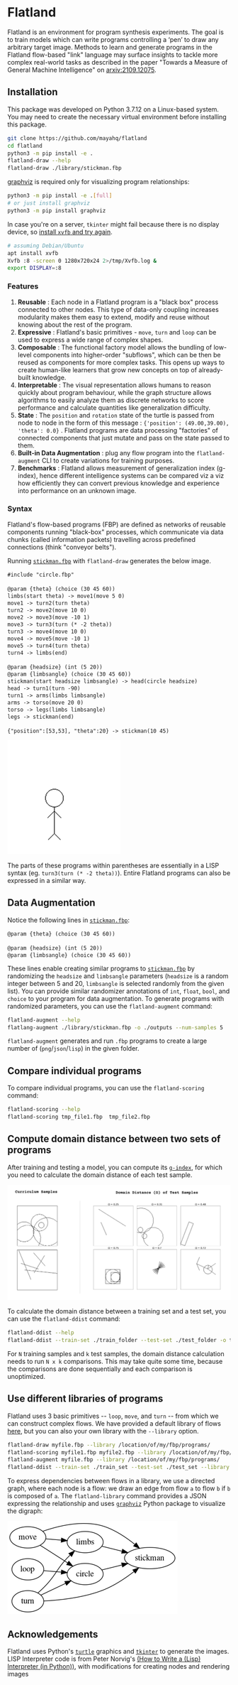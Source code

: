 # Flatland

Flatland is an environment for program synthesis experiments. The goal is to
train models which can write programs controlling a ‘pen’ to draw any arbitrary
target image. Methods to learn and generate programs in the Flatland flow-based
"link" language may surface insights to tackle more complex real-world tasks as
described in the paper "Towards a Measure of General Machine Intelligence" on
[arxiv:2109.12075][paper].

## Installation

This package was developed on Python 3.7.12 on a Linux-based system. You may
need to create the necessary virtual environment before installing this package.

```bash
git clone https://github.com/mayahq/flatland
cd flatland
python3 -m pip install -e .
flatland-draw --help
flatland-draw ./library/stickman.fbp
```

[graphviz][graphviz] is required only for visualizing program relationships:

```bash
python3 -m pip install -e .[full]
# or just install graphviz
python3 -m pip install graphviz
```

In case you're on a server, `tkinter` might fail because there is no display
device, so [install `xvfb` and try again](https://stackoverflow.com/a/48212313).

```bash
# assuming Debian/Ubuntu
apt install xvfb
Xvfb :8 -screen 0 1280x720x24 2>/tmp/Xvfb.log &
export DISPLAY=:8
```

### Features

1. **Reusable** : Each node in a Flatland program is a "black box" process
connected to other nodes. This type of data-only coupling increases modularity
makes them easy to extend, modify and reuse without knowing about the rest of
the program.
2. **Expressive** : Flatland's basic primitives - `move`, `turn` and `loop` can
be used to express a wide range of complex shapes.
3. **Composable** : The functional factory model allows the bundling of
low-level components into higher-order "subflows", which can be then be reused
as components for more complex tasks. This opens up ways to create human-like
learners that grow new concepts on top of already-built knowledge.
4. **Interpretable** : The visual representation allows humans to reason quickly
about program behaviour, while the graph structure allows algorithms to easily
analyze them as discrete networks to score performance and calculate quantities
like generalization difficulty.
5. **State** : The `position` and `rotation` state of the turtle is passed from
node to node in the form of this message : `{'position': (49.00,39.00), 'theta':
0.0}` . Flatland programs are data processing "factories" of connected
components that just mutate and pass on the state passed to them.
6. **Built-in Data Augmentation** : plug any flow program into the
`flatland-augment` CLI to create variations for training purposes.
7. **Benchmarks** : Flatland allows measurement of generalization index
(g-index), hence different intelligence systems can be compared viz a viz how
efficiently they can convert previous knowledge and experience into performance
on an unknown image.

### Syntax

Flatland's flow-based programs (FBP) are defined as networks of reusable
components running "black-box" processes, which communicate via data chunks
(called information packets) travelling across predefined connections (think
"conveyor belts"). 

Running [`stickman.fbp`][stickman] with `flatland-draw` generates
the below image.


```
#include "circle.fbp"

@param {theta} (choice (30 45 60))
limbs(start theta) -> move1(move 5 0)
move1 -> turn2(turn theta)
turn2 -> move2(move 10 0)
move2 -> move3(move -10 1) 
move3 -> turn3(turn (* -2 theta))
turn3 -> move4(move 10 0)
move4 -> move5(move -10 1)
move5 -> turn4(turn theta)
turn4 -> limbs(end)

@param {headsize} (int (5 20))
@param {limbsangle} (choice (30 45 60))
stickman(start headsize limbsangle) -> head(circle headsize)
head -> turn1(turn -90)
turn1 -> arms(limbs limbsangle)
arms -> torso(move 20 0)
torso -> legs(limbs limbsangle)
legs -> stickman(end)

{"position":[53,53], "theta":20} -> stickman(10 45)
```

![sample stick man image](./stickman.png)

The parts of these programs within parentheses are essentially in a LISP syntax
(eg.  `turn3(turn (* -2 theta))`).  Entire Flatland programs can also be
expressed in a similar way.

## Data Augmentation

Notice the following lines in [`stickman.fbp`][stickman]:

```
@param {theta} (choice (30 45 60))

@param {headsize} (int (5 20))
@param {limbsangle} (choice (30 45 60))
```

These lines enable creating similar programs to [`stickman.fbp`][stickman] by
randomizing the `headsize` and `limbsangle` parameters (`headsize` is a random
integer between 5 and 20, `limbsangle` is selected randomly from the given
list). You can provide similar randomizer annotations of `int`, `float`, `bool`,
and `choice` to your program for data augmentation. To generate programs with
randomized parameters, you can use the `flatland-augment` command:

```bash
flatland-augment --help
flatlang-augment ./library/stickman.fbp -o ./outputs --num-samples 5
```

`flatland-augment`  generates and run `.fbp` programs to create a
large number of (`png`/`json`/`lisp`) in the given folder.

## Compare individual programs

To compare individual programs, you can use the `flatland-scoring` command:

```bash
flatland-scoring --help
flatland-scoring tmp_file1.fbp  tmp_file2.fbp
```

## Compute domain distance between two sets of programs

After training and testing a model, you can compute its
[`g-index`][gindex], for which you need to calculate the domain distance of each
test sample.

![domain distance shows how close a test sample is to the training set](./gd-image.png)

To calculate the domain distance between a training set and a test set, you can
use the `flatland-ddist` command:

```bash
flatland-ddist --help
flatland-ddist --train-set ./train_folder --test-set ./test_folder -o test_dd.csv
```

For `N` training samples and `k` test samples, the domain distance calculation
needs to run `N x k` comparisons. This may take quite some time, because the
comparisons are done sequentially and each comparison is unoptimized.

## Use different libraries of programs

Flatland uses 3 basic primitives  -- `loop`, `move`, and `turn` -- from which we
can construct complex flows. We have provided a default library of flows
[here](./library/), but you can also your own library with the `--library`
option.

```bash
flatland-draw myfile.fbp --library /location/of/my/fbp/programs/
flatland-scoring myfile1.fbp myfile2.fbp --library /location/of/my/fbp/programs/
flatland-augment myfile.fbp --library /location/of/my/fbp/programs/
flatland-ddist --train-set ./train_set --test-set ./test_set --library /location/of/my/fbp/programs/
```

To express dependencies between flows in a library, we use a directed graph,
where each node is a flow: we draw an edge from flow `a` to flow `b` if `b` is
composed of `a`.  The `flatland-library` command provides a JSON expressing the
relationship and uses [`graphviz`][graphviz] Python package to visualize the
digraph:

![digraph showing program dependencies](./library/deps.png)

## Acknowledgements

Flatland uses Python's [`turtle`][turtle] graphics and [`tkinter`][tkinter] to
generate the images. LISP Interpreter code is from Peter Norvig's [(How to Write
a (Lisp) Interpreter (in Python))](https://norvig.com/lispy.html), with
modifications for creating nodes and rendering images

[graphviz]: https://graphviz.readthedocs.io/en/stable/manual.html
[paper]: https://arxiv.org/abs/2109.12075
[turtle]: https://docs.python.org/3.7/library/turtle.html
[tkinter]: https://docs.python.org/3.7/library/tkinter.html
[jinja2]: https://jinja.palletsprojects.com/en/3.0.x/
[gindex]: https://github.com/mayahq/g-index-benchmark
[stickman]: ./library/stickman.fbp
